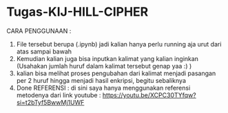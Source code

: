 # Tugas-KIJ-HILL-CIPHER
CARA PENGGUNAAN :
1. File tersebut berupa (.ipynb) jadi kalian hanya perlu running aja urut dari atas sampai bawah
2. Kemudian kalian juga bisa inputkan kalimat yang kalian inginkan (Usahakan jumlah huruf dalam kalimat tersebut genap yaa :) )
3. kalian bisa melihat proses pengubahan dari kalimat menjadi pasangan per 2 huruf hingga menjadi hasil enkripsi, begitu sebaliknya
4. Done
REFERENSI :
di sini saya hanya menggunakan referensi metodenya dari link youtube : https://youtu.be/XCPC30TYfqw?si=t2bTyf5BwwMj1UWF
